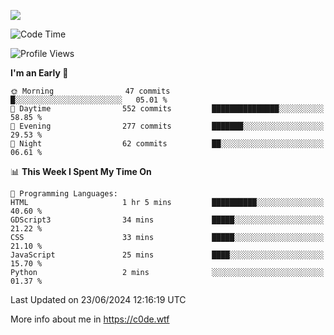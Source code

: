 <a href="https://wakatime.com"><img src="https://wakatime.com/share/@c0dezin/b7f18a7c-ab3a-40b8-8bc7-b1b7bf71f1d6.svg" /></a>

<!--START_SECTION:waka-->
![Code Time](http://img.shields.io/badge/Code%20Time-43%20hrs%2027%20mins-blue)

![Profile Views](http://img.shields.io/badge/Profile%20Views-0-blue)

**I'm an Early 🐤** 

```text
🌞 Morning                47 commits          █░░░░░░░░░░░░░░░░░░░░░░░░   05.01 % 
🌆 Daytime                552 commits         ███████████████░░░░░░░░░░   58.85 % 
🌃 Evening                277 commits         ███████░░░░░░░░░░░░░░░░░░   29.53 % 
🌙 Night                  62 commits          ██░░░░░░░░░░░░░░░░░░░░░░░   06.61 % 
```


📊 **This Week I Spent My Time On** 

```text
💬 Programming Languages: 
HTML                     1 hr 5 mins         ██████████░░░░░░░░░░░░░░░   40.60 % 
GDScript3                34 mins             █████░░░░░░░░░░░░░░░░░░░░   21.22 % 
CSS                      33 mins             █████░░░░░░░░░░░░░░░░░░░░   21.10 % 
JavaScript               25 mins             ████░░░░░░░░░░░░░░░░░░░░░   15.70 % 
Python                   2 mins              ░░░░░░░░░░░░░░░░░░░░░░░░░   01.37 % 
```


 Last Updated on 23/06/2024 12:16:19 UTC
<!--END_SECTION:waka-->

More info about me in https://c0de.wtf
